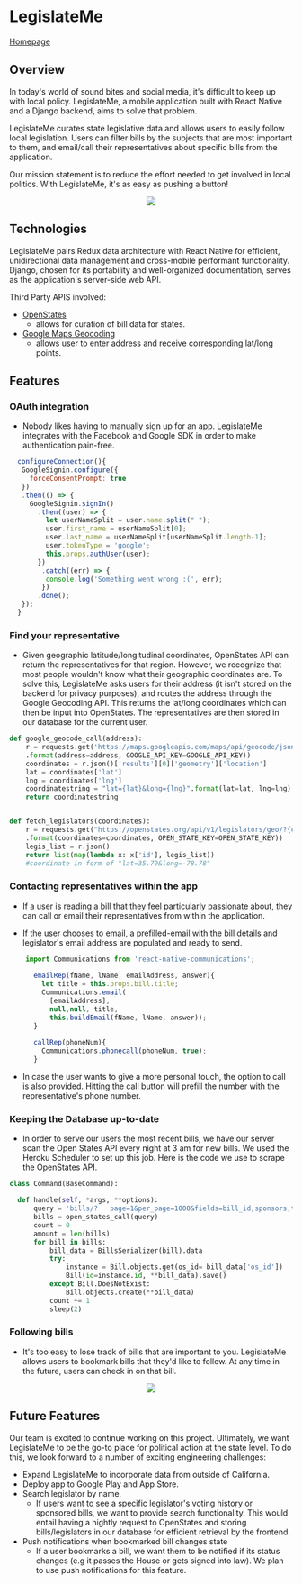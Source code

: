 # LegislateMe
[Homepage](http://www.legislateme.com)

## Overview
In today's world of sound bites and social media, it's difficult to keep up with local policy.  LegislateMe, a mobile application built with React Native and a Django backend, aims to solve that problem.

LegislateMe curates state legislative data and allows users to easily follow local legislation. Users can filter bills by the subjects that are most
important to them, and email/call their representatives about specific bills from the application.

Our mission statement is to reduce the effort needed to get involved in local politics. With LegislateMe, it's as easy as pushing a button!

<p align="center">
<img src = "/docs/subject_view.gif">
</p>


## Technologies
  LegislateMe pairs Redux data architecture with React Native for efficient, unidirectional data management and cross-mobile performant functionality. Django, chosen for its portability and well-organized documentation, serves as the application's server-side web API.
  
  Third Party APIS involved:
   + [OpenStates](http://docs.openstates.org/en/latest/api/)
      - allows for curation of bill data for states.
   + [Google Maps Geocoding](https://developers.google.com/maps/documentation/javascript/geocoding)
      - allows user to enter address and receive corresponding lat/long points.

## Features
  ### OAuth integration

  + Nobody likes having to manually sign up for an app. LegislateMe integrates with the Facebook and Google SDK in order to make authentication pain-free.
  ```javascript
    configureConnection(){
     GoogleSignin.configure({
       forceConsentPrompt: true
     })
     .then(() => {
       GoogleSignin.signIn()
         .then((user) => {
           let userNameSplit = user.name.split(" ");
           user.first_name = userNameSplit[0];
           user.last_name = userNameSplit[userNameSplit.length-1];
           user.tokenType = 'google';
           this.props.authUser(user);
         })
          .catch((err) => {
           console.log('Something went wrong :(', err);
          })
         .done();
     });
    }
  ```

  ### Find your representative

  + Given geographic latitude/longitudinal coordinates, OpenStates API can return the representatives for that region. However, we recognize that most people wouldn't know what their geographic coordinates are. To solve this, LegislateMe asks users for their address (it isn't stored on the backend for privacy purposes), and routes the address through the Google Geocoding API. This returns the lat/long coordinates which can then be input into OpenStates. The representatives are then stored in our database for the current user.

  ``` python
  def google_geocode_call(address):
      r = requests.get('https://maps.googleapis.com/maps/api/geocode/json?address={address}&key={GOOGLE_API_KEY}'
      .format(address=address, GOOGLE_API_KEY=GOOGLE_API_KEY))
      coordinates = r.json()['results'][0]['geometry']['location']
      lat = coordinates['lat']
      lng = coordinates['lng']
      coordinatestring = "lat={lat}&long={lng}".format(lat=lat, lng=lng)
      return coordinatestring


  def fetch_legislators(coordinates):
      r = requests.get("https://openstates.org/api/v1/legislators/geo/?{coordinates}&term=20172018&apikey={OPEN_STATE_KEY}"
      .format(coordinates=coordinates, OPEN_STATE_KEY=OPEN_STATE_KEY))
      legis_list = r.json()
      return list(map(lambda x: x['id'], legis_list))
      #coordinate in form of "lat=35.79&long=-78.78"
  ```

  ### Contacting representatives within the app

   + If a user is reading a bill that they feel particularly passionate about, they can call or email their representatives from within the application.


   + If the user chooses to email, a prefilled-email with the bill details and legislator's email address are populated and ready to send.

  ```javascript
      import Communications from 'react-native-communications';
      
        emailRep(fName, lName, emailAddress, answer){
          let title = this.props.bill.title;
          Communications.email(
            [emailAddress],
            null,null, title,
            this.buildEmail(fName, lName, answer));
        }
        
        callRep(phoneNum){
          Communications.phonecall(phoneNum, true);
        }
  ```

   + In case the user wants to give a more personal touch, the option to call is also provided. Hitting the call button will prefill the number with the representative's phone number.


  ### Keeping the Database up-to-date

   + In order to serve our users the most recent bills, we have our server scan the Open States API every night at 3 am for new bills. We used the Heroku Scheduler to set up this job. Here is the code we use to scrape the OpenStates API.

  ``` python
  class Command(BaseCommand):

    def handle(self, *args, **options):
        query = 'bills/?   page=1&per_page=1000&fields=bill_id,sponsors,title,chamber,subjects,state,sources,full_name,actions&state=ca'
        bills = open_states_call(query)
        count = 0
        amount = len(bills)
        for bill in bills:
            bill_data = BillsSerializer(bill).data
            try:
                instance = Bill.objects.get(os_id= bill_data['os_id'])
                Bill(id=instance.id, **bill_data).save()
            except Bill.DoesNotExist:
                Bill.objects.create(**bill_data)
            count += 1
            sleep(2)
  ```

  ### Following bills
   + It's too easy to lose track of bills that are important to you. LegislateMe allows users to bookmark bills that they'd like to follow. At any time in the future, users can check in on that bill.

 <p align="center">
 <img src = "/docs/bill_view.gif">
 </p>

## Future Features
  Our team is excited to continue working on this project. Ultimately, we want LegislateMe to be the go-to place for political action at the state level. To do this, we look forward to a number of exciting engineering challenges:
  + Expand LegislateMe to incorporate data from outside of California.
  + Deploy app to Google Play and App Store.
  + Search legislator by name.
    - If users want to see a specific legislator's voting history or sponsored bills, we want to provide search functionality. This would entail having a nightly request to OpenStates and storing bills/legislators in our database for efficient retrieval by the frontend.
  + Push notifications when bookmarked bill changes state
    - If a user bookmarks a bill, we want them to be notified if its status changes (e.g it passes the House or gets signed into law). We plan to use push notifications for this feature.
